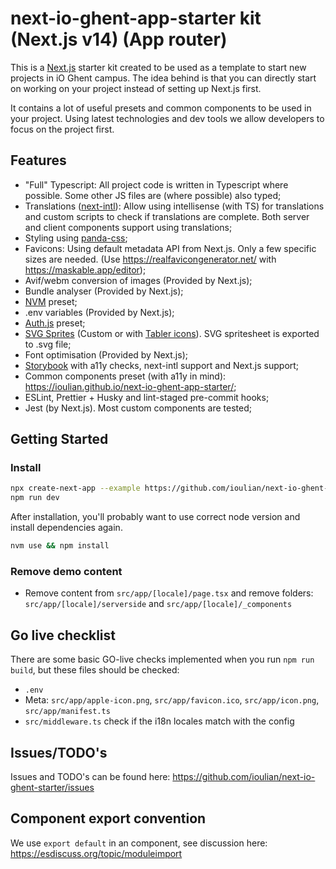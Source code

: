 # next-io-ghent-app-starter kit (Next.js v14) (App router)

This is a [Next.js](https://nextjs.org/) starter kit created to be used as a template to start new projects in iO Ghent campus. The idea behind is that you can directly start on working on your project instead of setting up Next.js first.

It contains a lot of useful presets and common components to be used in your project. Using latest technologies and dev tools we allow developers to focus on the project first.

## Features

- "Full" Typescript: All project code is written in Typescript where possible. Some other JS files are (where possible) also typed;
- Translations ([next-intl](https://github.com/amannn/next-intl)): Allow using intellisense (with TS) for translations and custom scripts to check if translations are complete. Both server and client components support using translations;
- Styling using [panda-css](https://panda-css.com/);
- Favicons: Using default metadata API from Next.js. Only a few specific sizes are needed. (Use <https://realfavicongenerator.net/> with <https://maskable.app/editor>);
- Avif/webm conversion of images (Provided by Next.js);
- Bundle analyser (Provided by Next.js);
- [NVM](https://github.com/nvm-sh/nvm) preset;
- .env variables (Provided by Next.js);
- [Auth.js](https://authjs.dev/) preset;
- [SVG Sprites](https://www.npmjs.com/package/svg-sprite-loader) (Custom or with [Tabler icons](https://tabler-icons.io/)). SVG spritesheet is exported to .svg file;
- Font optimisation (Provided by Next.js);
- [Storybook](https://github.com/storybookjs/storybook) with a11y checks, next-intl support and Next.js support;
- Common components preset (with a11y in mind): <https://ioulian.github.io/next-io-ghent-app-starter/>;
- ESLint, Prettier + Husky and lint-staged pre-commit hooks;
- Jest (by Next.js). Most custom components are tested;

## Getting Started

### Install

```bash
npx create-next-app --example https://github.com/ioulian/next-io-ghent-app-starter
npm run dev
```

After installation, you'll probably want to use correct node version and install dependencies again.

```bash
nvm use && npm install
```

### Remove demo content

- Remove content from `src/app/[locale]/page.tsx` and remove folders: `src/app/[locale]/serverside` and `src/app/[locale]/_components`

## Go live checklist

There are some basic GO-live checks implemented when you run `npm run build`, but these files should be checked:

- `.env`
- Meta: `src/app/apple-icon.png`, `src/app/favicon.ico`, `src/app/icon.png`, `src/app/manifest.ts`
- `src/middleware.ts` check if the i18n locales match with the config

## Issues/TODO's

Issues and TODO's can be found here: <https://github.com/ioulian/next-io-ghent-starter/issues>

## Component export convention

We use `export default` in an component, see discussion here: <https://esdiscuss.org/topic/moduleimport>
